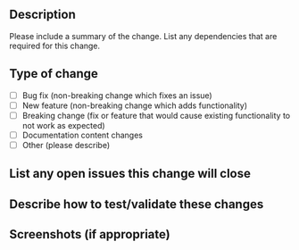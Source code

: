 <!--- Provide a general summary of your changes in the Title above -->


## Description

Please include a summary of the change. List any dependencies that are required for this change.


## Type of change
<!--- What types of changes does your code introduce? Put an `x` in all the boxes that apply: -->
- [ ] Bug fix (non-breaking change which fixes an issue)
- [ ] New feature (non-breaking change which adds functionality)
- [ ] Breaking change (fix or feature that would cause existing functionality to not work as expected)
- [ ] Documentation content changes
- [ ] Other (please describe)

## List any open issues this change will close

## Describe how to test/validate these changes

## Screenshots (if appropriate)
